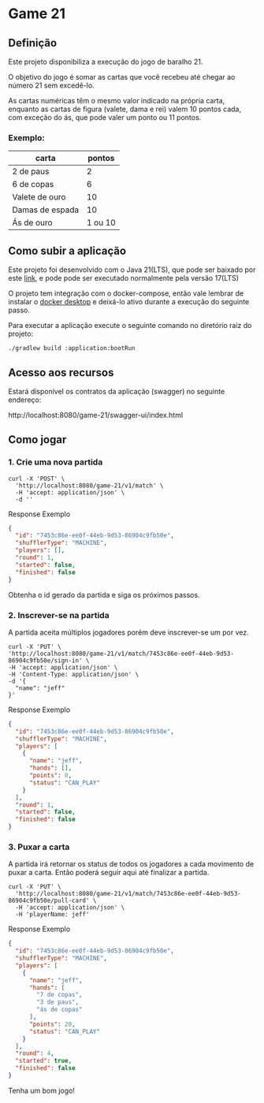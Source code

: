 # Game 21

## Definição

Este projeto disponibiliza a execução do jogo de baralho 21.

O objetivo do jogo é somar as cartas que você recebeu até chegar ao número 
21 sem excedê-lo.

As cartas numéricas têm o mesmo valor indicado na própria carta, enquanto as cartas
de figura (valete, dama e rei) valem 10 pontos cada, com exceção do ás, que 
pode valer um ponto ou 11 pontos.


### Exemplo:

| carta           | pontos  |
|-----------------|---------|
| 2 de paus       | 2       |
| 6 de copas      | 6       |
| Valete de ouro  | 10      |
| Damas de espada | 10      |
| Ás de ouro      | 1 ou 10 |


## Como subir a aplicação

Este projeto foi desenvolvido com o Java 21(LTS), que pode ser 
baixado por este [link](https://www.graalvm.org/downloads/#), e pode pode ser executado normalmente pela versão 17(LTS)

O projeto tem integração com o docker-compose, então vale lembrar de instalar o [docker 
desktop](https://www.docker.com/products/docker-desktop/) e deixá-lo ativo durante a execução do seguinte passo.  

Para executar a aplicação execute o seguinte comando no diretório raiz do projeto:

```shell
./gradlew build :application:bootRun
```

## Acesso aos recursos

Estará disponível os contratos da aplicação (swagger) no seguinte endereço:

http://localhost:8080/game-21/swagger-ui/index.html

## Como jogar

### 1. Crie uma nova partida

```shell
curl -X 'POST' \
  'http://localhost:8080/game-21/v1/match' \
  -H 'accept: application/json' \
  -d ''
```

Response Exemplo
```json
{
  "id": "7453c86e-ee0f-44eb-9d53-86904c9fb50e",
  "shufflerType": "MACHINE",
  "players": [],
  "round": 1,
  "started": false,
  "finished": false
}
```

Obtenha o id gerado da partida e siga os próximos passos.

### 2. Inscrever-se na partida

A partida aceita múltiplos jogadores porém deve inscrever-se um por vez. 

```shell
curl -X 'PUT' \
'http://localhost:8080/game-21/v1/match/7453c86e-ee0f-44eb-9d53-86904c9fb50e/sign-in' \
-H 'accept: application/json' \
-H 'Content-Type: application/json' \
-d '{
  "name": "jeff"
}'
```

Response Exemplo
```json
{
  "id": "7453c86e-ee0f-44eb-9d53-86904c9fb50e",
  "shufflerType": "MACHINE",
  "players": [
    {
      "name": "jeff",
      "hands": [],
      "points": 0,
      "status": "CAN_PLAY"
    }
  ],
  "round": 1,
  "started": false,
  "finished": false
}
```

### 3. Puxar a carta

A partida irá retornar os status de todos os jogadores a cada movimento de puxar a carta. 
Então poderá seguir aqui até finalizar a partida.

```shell
curl -X 'PUT' \
  'http://localhost:8080/game-21/v1/match/7453c86e-ee0f-44eb-9d53-86904c9fb50e/pull-card' \
  -H 'accept: application/json' \
  -H 'playerName: jeff'
```

Response Exemplo
```json
{
  "id": "7453c86e-ee0f-44eb-9d53-86904c9fb50e",
  "shufflerType": "MACHINE",
  "players": [
    {
      "name": "jeff",
      "hands": [
        "7 de copas",
        "3 de paus",
        "ás de copas"
      ],
      "points": 20,
      "status": "CAN_PLAY"
    }
  ],
  "round": 4,
  "started": true,
  "finished": false
}
```

Tenha um bom jogo!